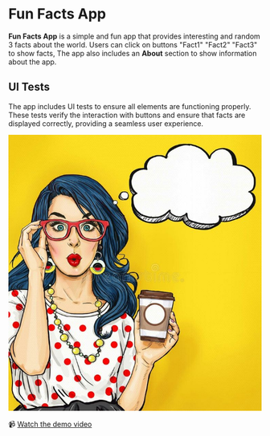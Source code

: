 # Fun Facts App

**Fun Facts App** is a simple and fun app that provides interesting
and random 3 facts about the world. 
Users can click on buttons "Fact1" "Fact2" "Fact3" to show facts,
The app also includes an **About** section to show information about the app.

## UI Tests
The app includes UI tests to ensure all elements are functioning properly.
These tests verify the interaction with buttons and ensure that facts are displayed correctly,
providing a seamless user experience.

![Fun Fact Image](https://raw.githubusercontent.com/RahafJannuod/FunFact/42afb3736e4d10fa8688a8c30b393c8d13182850/yelloe1.jpeg)

📹 [Watch the demo video](https://drive.google.com/file/d/1uuU3TrVc6MiBp5WjzB4zc7mFR5Syihxd/view?usp=drive_link)

